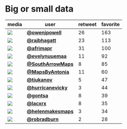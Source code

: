# Big or small data

| media                                                                                        | user                                                                            |   retweet |   favorite |
|----------------------------------------------------------------------------------------------|---------------------------------------------------------------------------------|-----------|------------|
| ![](http://pbs.twimg.com/ext_tw_video_thumb/1332254853062647809/pu/img/QZr-OMqyha4HIa3p.jpg) | **[@owenjpowell](https://twitter.com/twitter/statuses/1332254965197369344)**    |        26 |        163 |
| ![](http://pbs.twimg.com/media/En2IVDqUwAAKKqx.jpg)                                          | **[@rajbhagatt](https://twitter.com/twitter/statuses/1332371852333760512)**     |        23 |        113 |
| ![](http://pbs.twimg.com/media/En04Yz6WMAEq3oK.png)                                          | **[@afrimapr](https://twitter.com/twitter/statuses/1332284210430750721)**       |        31 |        100 |
| ![](http://pbs.twimg.com/media/En0CtKzXEAIGmIS.jpg)                                          | **[@evelynuuemaa](https://twitter.com/twitter/statuses/1332224459223298048)**   |        11 |         92 |
| ![](http://pbs.twimg.com/media/En0kkRNVgAI6WGK.jpg)                                          | **[@SouthArrowMaps](https://twitter.com/twitter/statuses/1332261283530371072)** |         8 |         85 |
| ![](http://pbs.twimg.com/media/En1wilfW4AIzMef.jpg)                                          | **[@MapsByAntonia](https://twitter.com/twitter/statuses/1332344807998500864)**  |        11 |         60 |
| ![](http://pbs.twimg.com/media/En1gQCMXIAUUaw9.jpg)                                          | **[@tjukanov](https://twitter.com/twitter/statuses/1332327637470113794)**       |         5 |         47 |
| ![](http://pbs.twimg.com/media/En3Yv6UW4AEzxVF.jpg)                                          | **[@hurricanevicky](https://twitter.com/twitter/statuses/1332459394341228545)** |         3 |         44 |
| ![](http://pbs.twimg.com/media/En3XjLWWMAI6ddK.png)                                          | **[@gontsa](https://twitter.com/twitter/statuses/1332459258496102406)**         |         8 |         39 |
| ![](http://pbs.twimg.com/media/Enz8Sy-XMAAJY6D.jpg)                                          | **[@lacxrx](https://twitter.com/twitter/statuses/1332217342990946304)**         |         8 |         35 |
| ![](http://pbs.twimg.com/media/En2lp2-XYAMn0dv.jpg)                                          | **[@helenmakesmaps](https://twitter.com/twitter/statuses/1332404051590459393)** |         3 |         34 |
| ![](http://pbs.twimg.com/media/EnxmDrpW4AMXKdF.jpg)                                          | **[@robradburn](https://twitter.com/twitter/statuses/1332218348264849408)**     |         2 |         28 |
 
